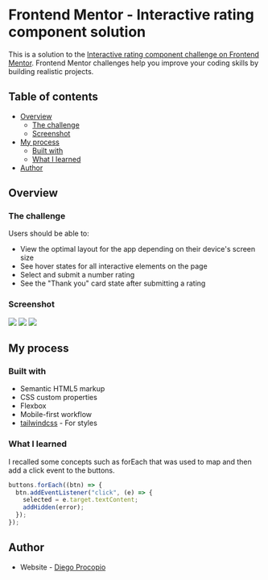# Frontend Mentor - Interactive rating component solution

This is a solution to the [Interactive rating component challenge on Frontend Mentor](https://www.frontendmentor.io/challenges/interactive-rating-component-koxpeBUmI). Frontend Mentor challenges help you improve your coding skills by building realistic projects.

## Table of contents

- [Overview](#overview)
  - [The challenge](#the-challenge)
  - [Screenshot](#screenshot)
- [My process](#my-process)
  - [Built with](#built-with)
  - [What I learned](#what-i-learned)
- [Author](#author)

## Overview

### The challenge

Users should be able to:

- View the optimal layout for the app depending on their device's screen size
- See hover states for all interactive elements on the page
- Select and submit a number rating
- See the "Thank you" card state after submitting a rating

### Screenshot

![](https://i.ibb.co/zsGdL2v/desktop.png)
![](https://i.ibb.co/zbYbw88/desktop2.png)
![](https://i.ibb.co/QcwZTsD/mobile.png)

## My process

### Built with

- Semantic HTML5 markup
- CSS custom properties
- Flexbox
- Mobile-first workflow
- [tailwindcss](https://tailwindcss.com/) - For styles

### What I learned

I recalled some concepts such as forEach that was used to map and then add a click event to the buttons.

```js
buttons.forEach((btn) => {
  btn.addEventListener("click", (e) => {
    selected = e.target.textContent;
    addHidden(error);
  });
});
```

## Author

- Website - [Diego Procopio](https://www.your-site.com) 